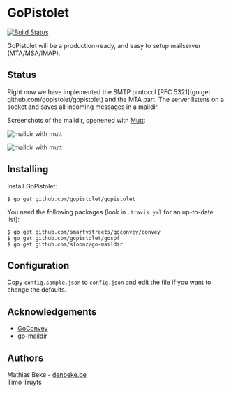 GoPistolet
==========

[![Build Status](https://travis-ci.org/gopistolet/gopistolet.svg?branch=master)](https://travis-ci.org/gopistolet/gopistolet)

GoPistolet will be a production-ready, and easy to setup mailserver (MTA/MSA/IMAP).

Status
------

Right now we have implemented the SMTP protocol [RFC 5321](go get github.com/gopistolet/gopistolet) and the MTA part.
The server listens on a socket and saves all incoming messages in a maildir.

Screenshots of the maildir, openened with [Mutt](http://www.mutt.org):

![maildir with mutt](http://denbeke.be/foto/GoPistolet_maildir.png)

![maildir with mutt](http://denbeke.be/foto/GoPistolet_maildir2.png)


Installing
----------

Install GoPistolet:

    $ go get github.com/gopistolet/gopistolet

You need the following packages (look in `.travis.yml` for an up-to-date list):

    $ go get github.com/smartystreets/goconvey/convey
    $ go get github.com/gopistolet/gospf
    $ go get github.com/sloonz/go-maildir
   
    
    
Configuration
-------------

Copy `config.sample.json` to `config.json` and edit the file if you want to change the defaults.


Acknowledgements
-----------------

* [GoConvey](github.com/smartystreets/goconvey/convey)
* [go-maildir](github.com/sloonz/go-maildir)

Authors
-------

Mathias Beke - [denbeke.be](http://denbeke.be)  
Timo Truyts
